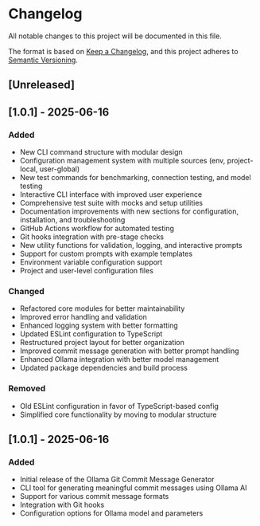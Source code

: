 # Changelog

All notable changes to this project will be documented in this file.

The format is based on [Keep a Changelog](https://keepachangelog.com/en/1.1.0/),
and this project adheres to [Semantic Versioning](https://semver.org/spec/v2.0.0.html).

## [Unreleased]

## [1.0.1] - 2025-06-16

### Added

- New CLI command structure with modular design
- Configuration management system with multiple sources (env, project-local, user-global)
- New test commands for benchmarking, connection testing, and model testing
- Interactive CLI interface with improved user experience
- Comprehensive test suite with mocks and setup utilities
- Documentation improvements with new sections for configuration, installation, and troubleshooting
- GitHub Actions workflow for automated testing
- Git hooks integration with pre-stage checks
- New utility functions for validation, logging, and interactive prompts
- Support for custom prompts with example templates
- Environment variable configuration support
- Project and user-level configuration files

### Changed

- Refactored core modules for better maintainability
- Improved error handling and validation
- Enhanced logging system with better formatting
- Updated ESLint configuration to TypeScript
- Restructured project layout for better organization
- Improved commit message generation with better prompt handling
- Enhanced Ollama integration with better model management
- Updated package dependencies and build process

### Removed

- Old ESLint configuration in favor of TypeScript-based config
- Simplified core functionality by moving to modular structure

## [1.0.1] - 2025-06-16

### Added

- Initial release of the Ollama Git Commit Message Generator
- CLI tool for generating meaningful commit messages using Ollama AI
- Support for various commit message formats
- Integration with Git hooks
- Configuration options for Ollama model and parameters
